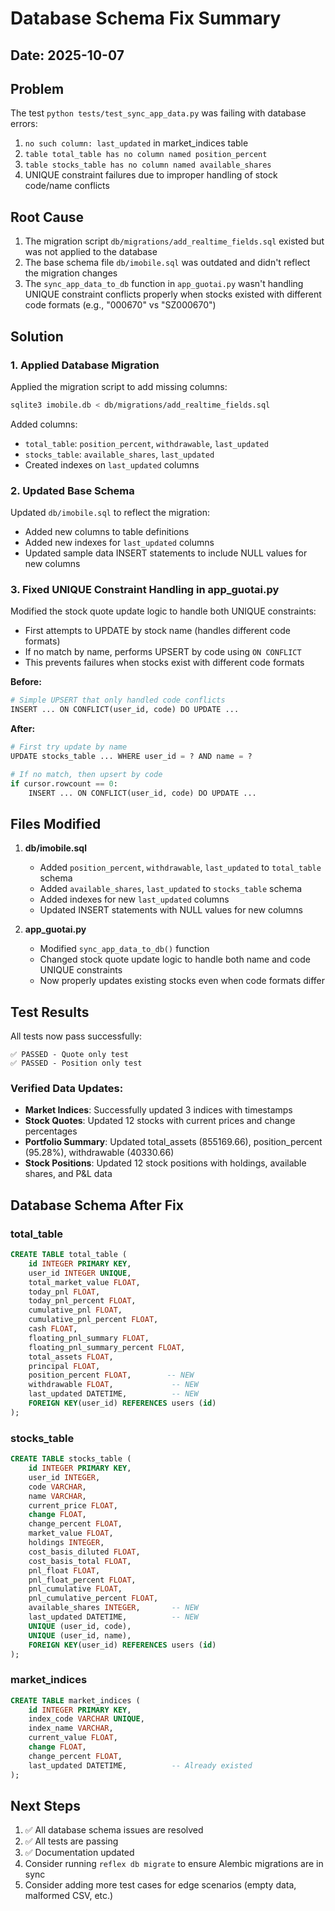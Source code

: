# Database Schema Fix Summary

## Date: 2025-10-07

## Problem
The test `python tests/test_sync_app_data.py` was failing with database errors:
1. `no such column: last_updated` in market_indices table
2. `table total_table has no column named position_percent`
3. `table stocks_table has no column named available_shares`
4. UNIQUE constraint failures due to improper handling of stock code/name conflicts

## Root Cause
1. The migration script `db/migrations/add_realtime_fields.sql` existed but was not applied to the database
2. The base schema file `db/imobile.sql` was outdated and didn't reflect the migration changes
3. The `sync_app_data_to_db` function in `app_guotai.py` wasn't handling UNIQUE constraint conflicts properly when stocks existed with different code formats (e.g., "000670" vs "SZ000670")

## Solution

### 1. Applied Database Migration
Applied the migration script to add missing columns:
```bash
sqlite3 imobile.db < db/migrations/add_realtime_fields.sql
```

Added columns:
- `total_table`: `position_percent`, `withdrawable`, `last_updated`
- `stocks_table`: `available_shares`, `last_updated`
- Created indexes on `last_updated` columns

### 2. Updated Base Schema
Updated `db/imobile.sql` to reflect the migration:
- Added new columns to table definitions
- Added new indexes for `last_updated` columns
- Updated sample data INSERT statements to include NULL values for new columns

### 3. Fixed UNIQUE Constraint Handling in app_guotai.py
Modified the stock quote update logic to handle both UNIQUE constraints:
- First attempts to UPDATE by stock name (handles different code formats)
- If no match by name, performs UPSERT by code using `ON CONFLICT`
- This prevents failures when stocks exist with different code formats

**Before:**
```python
# Simple UPSERT that only handled code conflicts
INSERT ... ON CONFLICT(user_id, code) DO UPDATE ...
```

**After:**
```python
# First try update by name
UPDATE stocks_table ... WHERE user_id = ? AND name = ?

# If no match, then upsert by code
if cursor.rowcount == 0:
    INSERT ... ON CONFLICT(user_id, code) DO UPDATE ...
```

## Files Modified

1. **db/imobile.sql**
   - Added `position_percent`, `withdrawable`, `last_updated` to `total_table` schema
   - Added `available_shares`, `last_updated` to `stocks_table` schema
   - Added indexes for new `last_updated` columns
   - Updated INSERT statements with NULL values for new columns

2. **app_guotai.py**
   - Modified `sync_app_data_to_db()` function
   - Changed stock quote update logic to handle both name and code UNIQUE constraints
   - Now properly updates existing stocks even when code formats differ

## Test Results

All tests now pass successfully:
```
✅ PASSED - Quote only test
✅ PASSED - Position only test
```

### Verified Data Updates:
- **Market Indices**: Successfully updated 3 indices with timestamps
- **Stock Quotes**: Updated 12 stocks with current prices and change percentages
- **Portfolio Summary**: Updated total_assets (855169.66), position_percent (95.28%), withdrawable (40330.66)
- **Stock Positions**: Updated 12 stock positions with holdings, available shares, and P&L data

## Database Schema After Fix

### total_table
```sql
CREATE TABLE total_table (
    id INTEGER PRIMARY KEY,
    user_id INTEGER UNIQUE,
    total_market_value FLOAT,
    today_pnl FLOAT,
    today_pnl_percent FLOAT,
    cumulative_pnl FLOAT,
    cumulative_pnl_percent FLOAT,
    cash FLOAT,
    floating_pnl_summary FLOAT,
    floating_pnl_summary_percent FLOAT,
    total_assets FLOAT,
    principal FLOAT,
    position_percent FLOAT,        -- NEW
    withdrawable FLOAT,             -- NEW
    last_updated DATETIME,          -- NEW
    FOREIGN KEY(user_id) REFERENCES users (id)
);
```

### stocks_table
```sql
CREATE TABLE stocks_table (
    id INTEGER PRIMARY KEY,
    user_id INTEGER,
    code VARCHAR,
    name VARCHAR,
    current_price FLOAT,
    change FLOAT,
    change_percent FLOAT,
    market_value FLOAT,
    holdings INTEGER,
    cost_basis_diluted FLOAT,
    cost_basis_total FLOAT,
    pnl_float FLOAT,
    pnl_float_percent FLOAT,
    pnl_cumulative FLOAT,
    pnl_cumulative_percent FLOAT,
    available_shares INTEGER,       -- NEW
    last_updated DATETIME,          -- NEW
    UNIQUE (user_id, code),
    UNIQUE (user_id, name),
    FOREIGN KEY(user_id) REFERENCES users (id)
);
```

### market_indices
```sql
CREATE TABLE market_indices (
    id INTEGER PRIMARY KEY,
    index_code VARCHAR UNIQUE,
    index_name VARCHAR,
    current_value FLOAT,
    change FLOAT,
    change_percent FLOAT,
    last_updated DATETIME,          -- Already existed
);
```

## Next Steps

1. ✅ All database schema issues are resolved
2. ✅ All tests are passing
3. ✅ Documentation updated
4. Consider running `reflex db migrate` to ensure Alembic migrations are in sync
5. Consider adding more test cases for edge scenarios (empty data, malformed CSV, etc.)
